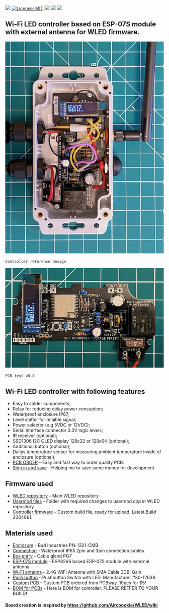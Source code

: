 [![](https://img.shields.io/github/v/release/srg74/Controller-for-WLED-firmware)](https://img.shields.io/github/v/release/srg74/Controller-for-WLED-firmware)
[![License: MIT](https://img.shields.io/badge/License-MIT-blue.svg?style=flat-square)](https://github.com/srg74/Controller-for-WLED-firmware/master/LICENSE)
[![](https://img.shields.io/static/v1?label=Localized&message=firmware&color=blue&style=flat-square)](/resources/FIRMWARE/BIN)
[![](https://img.shields.io/static/v1?label=WLED&message=firmware&color=green&style=flat-square)](https://github.com/Aircoookie/WLED/releases)
[![](https://img.shields.io/static/v1?label=WLED&message=app&color=green&style=flat-square)](https://github.com/Aircoookie/WLED-App)
## Wi-Fi LED controller based on ESP-07S module with external antenna for WLED firmware.
![Controller](resources/controller.jpg)
```
Controller reference design
```
![Test](resources/PCB_test.jpg)
```
PCB test v0.8
```
## Wi-Fi LED controller with following features
-   Easy to solder components;
-   Relay for reducing delay power consuption;
-   Waterproof enclosure IP67;
-   Level shifter for relaible signal;
-   Power selector (e.g 5VDC or 12VDC);
-   Serial interface connector 3.3V logic levels;
-   IR receiver (optional);
-   SSD1306 I2C OLED display 128x32 or 128x64 (optional);
-   Additional button (optional);
-   Dallas temperature sensor for measuring ambient temperature inside of enclosure (optional);
-   [PCB ORDER](https://www.pcbway.com/project/shareproject/Controller_for_WLED_firmware_in_waterproof_enclosure.html) - Easy and fast way to order quality PCB.
-   [Sign in and save](https://www.pcbway.com/setinvite.aspx?inviteid=83580) - Helping me to save some money for development.

## Firmware used
-   [WLED repository](https://github.com/Aircoookie/WLED) - Main WLED repository
-   [Usermod files](https://github.com/Aircoookie/WLED/tree/master/usermods/Enclosure_with_OLED_temp_ESP07) - Folder with required changes to usermod.cpp in WLED repository
-   [Controller firmware](https://github.com/srg74/Controller-for-WLED-firmware/tree/master/resources/FIRMWARE) - Custom build file, ready for upload. Latest Build 2004061.
## Materials used
-   [Enclosure](https://www.hawkusa.com/manufacturers/bud/enclosures/pn-1321-cmb) - Bud Industries PN-1321-CMB
-   [Connection](https://www.amazon.com/dp/B07Q6XK8KM/ref=cm_sw_em_r_mt_dp_U_P6gQEb3590DWJ) - Waterproof IP65 2pin and 3pin connection cables
-   [Box entry](https://www.amazon.com/dp/B06Y5HGYK2/ref=cm_sw_em_r_mt_dp_U_n9gQEb0NFN1HF) - Cable gland PG7
-   [ESP-07S module](https://www.amazon.com/gp/product/B07KRZWZQV/ref=ppx_yo_dt_b_asin_title_o00_s02?ie=UTF8&psc=1) - ESP8266 based ESP-07S module with external antenna
-   [Wi-Fi antenna](https://www.amazon.com/gp/product/B00ZBJNO9O/ref=ppx_yo_dt_b_asin_title_o08_s00?ie=UTF8&psc=1) - 2.4G WiFi Antenna with SMA Cable 3DBI Gain
-   [Push button](https://www.newark.com/philmore/30-12638/switch-operation-momentary-spring/dp/43W7758) - Pushbutton Switch with LED. Manufacturer #30-12638
-   [Custom PCB](https://www.pcbway.com) - Custom PCB ordered from PCBway. 10pcs for $5!
-   [BOM for PCBs](https://github.com/srg74/Controller-for-WLED-firmware/blob/master/resources/) - Here is BOM for controller. PLEASE REFFER TO YOUR BUILD!
#### Board creation is inspired by https://github.com/Aircoookie/WLED/wiki

